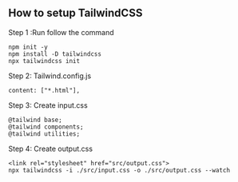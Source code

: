 ## How to setup TailwindCSS

Step 1 :Run follow the command
```
npm init -y
npm install -D tailwindcss
npx tailwindcss init
```
Step 2: Tailwind.config.js
``` 
content: ["*.html"],
```
Step 3: Create input.css
```
@tailwind base;
@tailwind components;
@tailwind utilities;
```
Step 4: Create output.css
```
<link rel="stylesheet" href="src/output.css">
npx tailwindcss -i ./src/input.css -o ./src/output.css --watch
```
